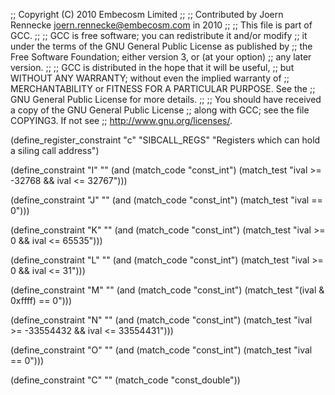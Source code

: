 ;; Copyright (C) 2010 Embecosm Limited
;;
;; Contributed by Joern Rennecke <joern.rennecke@embecosm.com> in 2010
;;
;; This file is part of GCC.
;;
;; GCC is free software; you can redistribute it and/or modify
;; it under the terms of the GNU General Public License as published by
;; the Free Software Foundation; either version 3, or (at your option)
;; any later version.
;;
;; GCC is distributed in the hope that it will be useful,
;; but WITHOUT ANY WARRANTY; without even the implied warranty of
;; MERCHANTABILITY or FITNESS FOR A PARTICULAR PURPOSE.  See the
;; GNU General Public License for more details.
;;
;; You should have received a copy of the GNU General Public License
;; along with GCC; see the file COPYING3.  If not see
;; <http://www.gnu.org/licenses/>.

(define_register_constraint "c" "SIBCALL_REGS"
  "Registers which can hold a siling call address")

(define_constraint "I"
  ""
  (and (match_code "const_int")
       (match_test "ival >= -32768 && ival <= 32767")))

(define_constraint "J"
  ""
  (and (match_code "const_int")
       (match_test "ival == 0")))

(define_constraint "K"
  ""
  (and (match_code "const_int")
       (match_test "ival >= 0 && ival <= 65535")))

(define_constraint "L"
  ""
  (and (match_code "const_int")
       (match_test "ival >= 0 && ival <= 31")))

(define_constraint "M"
  ""
  (and (match_code "const_int")
       (match_test "(ival & 0xffff) == 0")))

(define_constraint "N"
  ""
  (and (match_code "const_int")
       (match_test "ival >= -33554432 && ival <= 33554431")))

(define_constraint "O"
  ""
  (and (match_code "const_int")
       (match_test "ival == 0")))

(define_constraint "C"
  ""
  (match_code "const_double"))

